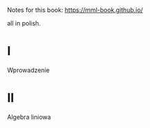 Notes for this book:
https://mml-book.github.io/

all in polish.

# I
Wprowadzenie
# II 
Algebra liniowa
